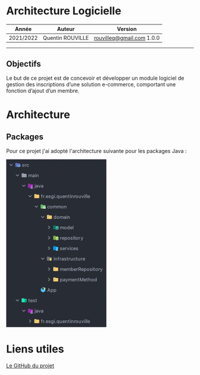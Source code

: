 # Architecture Logicielle
| Année     | Auteur           | Version                   |
| --------- | ---------------- | ------------------------- |
| 2021/2022 | Quentin ROUVILLE | rouvilleq@gmail.com 1.0.0 |
***


## Objectifs
Le but de ce projet est de concevoir et développer un module logiciel de gestion des inscriptions d’une solution e-commerce, comportant une fonction d’ajout d’un membre.

# Architecture

## Packages

Pour ce projet j'ai adopté l'architecture suivante pour les packages Java :

![arborescence](doc_files/arborescence.png "arborescence")
# Liens utiles

[Le GitHub du projet](https://github.com/QuentinROUVILLE/AL-CC1)